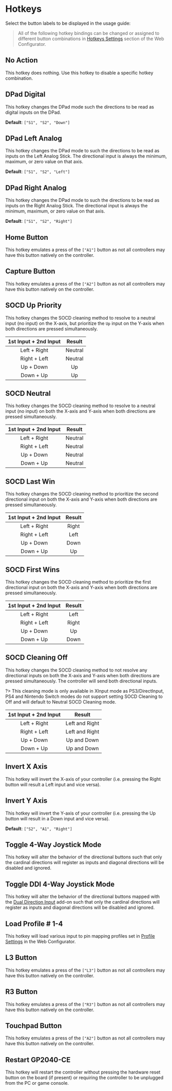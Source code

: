 # Hotkeys

Select the button labels to be displayed in the usage guide: <label-selector></label-selector>

> All of the following hotkey bindings can be changed or assigned to different button combinations in [Hotkeys Settings](web-configurator.md#hotkey-settings) section of the Web Configurator.

## No Action

This hotkey does nothing. Use this hotkey to disable a specific hotkey combination.

## DPad Digital

This hotkey changes the DPad mode such the directions to be read as digital inputs on the DPad.

**Default**: `["S1", "S2", "Down"]`

## DPad Left Analog

This hotkey changes the DPad mode to such the directions to be read as inputs on the Left Analog Stick. The directional input is always the minimum, maximum, or zero value on that axis.

**Default**: `["S1", "S2", "Left"]`

## DPad Right Analog

This hotkey changes the DPad mode to such the directions to be read as inputs on the Right Analog Stick. The directional input is always the minimum, maximum, or zero value on that axis.

**Default**: `["S1", "S2", "Right"]`

## Home Button

This hotkey emulates a press of the `["A1"]` button as not all controllers may have this button natively on the controller.

## Capture Button

This hotkey emulates a press of the `["A2"]` button as not all controllers may have this button natively on the controller.

## SOCD Up Priority

This hotkey changes the SOCD cleaning method to resolve to a neutral input (no input) on the X-axis, but prioritize the `Up` input on the Y-axis when both directions are pressed simultaneously. 

| 1st Input + 2nd Input |  Result |
|:---------------------:|:-------:|
|      Left + Right     | Neutral |
|      Right + Left     | Neutral |
|       Up + Down       |    Up   |
|       Down + Up       |    Up   |

## SOCD Neutral

This hotkey changes the SOCD cleaning method to resolve to a neutral input (no input) on both the X-axis and Y-axis when both directions are pressed simultaneously. 

| 1st Input + 2nd Input |  Result |
|:---------------------:|:-------:|
|      Left + Right     | Neutral |
|      Right + Left     | Neutral |
|       Up + Down       | Neutral |
|       Down + Up       | Neutral |

## SOCD Last Win

This hotkey changes the SOCD cleaning method to prioritize the second directional input on both the X-axis and Y-axis when both directions are pressed simultaneously. 

| 1st Input + 2nd Input | Result |
|:---------------------:|:------:|
|      Left + Right     |  Right |
|      Right + Left     |  Left  |
|       Up + Down       |  Down  |
|       Down + Up       |   Up   |

## SOCD First Wins

This hotkey changes the SOCD cleaning method to prioritize the first directional input on both the X-axis and Y-axis when both directions are pressed simultaneously. 

| 1st Input + 2nd Input | Result |
|:---------------------:|:------:|
|      Left + Right     |  Left  |
|      Right + Left     |  Right |
|       Up + Down       |   Up   |
|       Down + Up       |  Down  |

## SOCD Cleaning Off

This hotkey changes the SOCD cleaning method to not resolve any directional inputs on both the X-axis and Y-axis when both directions are pressed simultaneously. The controller will send both directional inputs. 

?> This cleaning mode is only available in XInput mode as PS3/DirectInput, PS4 and Nintendo Switch modes do not support setting SOCD Cleaning to Off and will default to Neutral SOCD Cleaning mode.

| 1st Input + 2nd Input |     Result     |
|:---------------------:|:--------------:|
|      Left + Right     | Left and Right |
|      Right + Left     | Left and Right |
|       Up + Down       |   Up and Down  |
|       Down + Up       |   Up and Down  |

## Invert X Axis

This hotkey will invert the X-axis of your controller (i.e. pressing the Right button will result a Left input and vice versa).

## Invert Y Axis

This hotkey will invert the Y-axis of your controller (i.e. pressing the Up button will result in a Down input and vice versa).

**Default**: `["S2", "A1", "Right"]`

## Toggle 4-Way Joystick Mode

This hotkey will alter the behavior of the directional buttons such that only the cardinal directions will register as inputs and diagonal directions will be disabled and ignored.

## Toggle DDI 4-Way Joystick Mode

This hotkey will alter the behavior of the directional buttons mapped with the [Dual Direction Input](/add-ons/dual-direction-input) add-on such that only the cardinal directions will register as inputs and diagonal directions will be disabled and ignored.

## Load Profile # 1-4

This hotkey will load various input to pin mapping profiles set in [Profile Settings](web-configurator#profile-settings) in the Web Configurator.

## L3 Button

This hotkey emulates a press of the `["L3"]` button as not all controllers may have this button natively on the controller.

## R3 Button

This hotkey emulates a press of the `["R3"]` button as not all controllers may have this button natively on the controller.

## Touchpad Button

This hotkey emulates a press of the `["A2"]` button as not all controllers may have this button natively on the controller.

## Restart GP2040-CE

This hotkey will restart the controller without pressing the hardware reset button on the board (if present) or requiring the controller to be unplugged from the PC or game console.